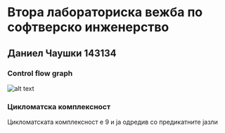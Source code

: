 # Втора лабораториска вежба по софтверско инженерство
## Даниел Чаушки 143134

### Control flow graph
![alt text](SI_2022_lab2_143134/ControlFlowGraph.png )

### Цикломатска комплексност
Цикломатската комплексност е 9 и ја одредив со предикатните јазли
